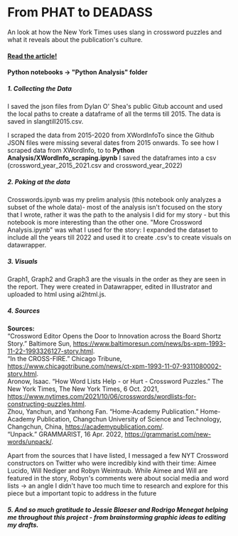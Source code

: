 # From PHAT to DEADASS
An look at how the New York Times uses slang in crossword puzzles and what it reveals about the publication's culture.



#### <a href = "https://aishichandra.github.io/Slang_NYT_XWord/"> Read the article! </a>
#### Python notebooks -> "Python Analysis" folder
##### 1. Collecting the Data
I saved the json files from Dylan O' Shea's public Gitub account and used the local paths to create a dataframe of all the terms till 2015. The data is saved in slangtill2015.csv. 

I scraped the data from 2015-2020 from XWordInfoTo since the Github JSON files were missing several dates from 2015 onwards. To see how I scraped data from XWordInfo, to to <b> Python Analysis/XWordInfo_scraping.ipynb</b> I saved the dataframes into a csv (crossword_year_2015_2021.csv and crossword_year_2022)

##### 2. Poking at the data
Crosswords.ipynb was my prelim analysis (this notebook only analyzes a subset of the whole data)- most of the analysis isn't focused on the story that I wrote, rather it was the path to the analysis I did for my story - but this notebook is more interesting than the other one. "More Crossword Analysis.ipynb" was what I used for the story: I expanded the dataset to include all the years till 2022 and used it to create .csv's to create visuals on datawrapper. 

##### 3. Visuals
Graph1, Graph2 and Graph3 are the visuals in the order as they are seen in the report. They were created in Datawrapper, edited in Illustrator and uploaded to html using ai2html.js. 

##### 4. Sources

<b> Sources: </b><br/>
“Crossword Editor Opens the Door to Innovation across the Board Shortz Story.” Baltimore Sun, https://www.baltimoresun.com/news/bs-xpm-1993-11-22-1993326127-story.html. <br/>
“In the CROSS-FIRE.” Chicago Tribune, https://www.chicagotribune.com/news/ct-xpm-1993-11-07-9311080002-story.html. <br/>
Aronow, Isaac. “How Word Lists Help - or Hurt - Crossword Puzzles.” The New York Times, The New York Times, 6 Oct. 2021, https://www.nytimes.com/2021/10/06/crosswords/wordlists-for-constructing-puzzles.html. <br/>
Zhou, Yanchun, and Yanhong Fan. “Home-Academy Publication.” Home-Academy Publication, Changchun University of Science and Technology, Changchun, China, https://academypublication.com/. <br/>
“Unpack.” GRAMMARIST, 16 Apr. 2022, https://grammarist.com/new-words/unpack/. <br/>

Apart from the sources that I have listed, I messaged a few NYT Crossword constructors on Twitter who were incredibly kind with their time: Aimee Lucido, Will Nediger and Robyn Weintraub. While Aimee and Will are featured in the story, Robyn's comments were about social media and word lists -> an angle I didn't have too much time to research and explore for this piece but a important topic to address in the future



##### 5. And so much gratitude to Jessie Blaeser and Rodrigo Menegat helping me throughout this project - from brainstorming graphic ideas to editing my drafts.




